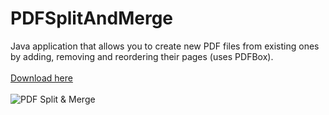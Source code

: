# PDFSplitAndMerge
Java application that allows you to create new PDF files from existing ones by adding, removing and reordering their pages (uses PDFBox).\
\
[Download here](https://github.com/edi-spack/PDFSplitAndMerge/releases/)\
\
![PDF Split & Merge](https://user-images.githubusercontent.com/23319301/155025495-75abe185-f0da-44fa-acb6-f34ab18fd250.png)

